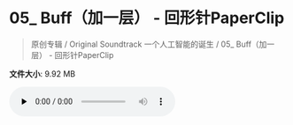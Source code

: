 # 05_ Buff（加一层） - 回形针PaperClip

> 原创专辑 / Original Soundtrack 一个人工智能的诞生 / 05_ Buff（加一层） - 回形针PaperClip

**文件大小**: 9.92 MB

<audio preload="none" controls><source src="https://file.hsyhx.top/archive/原创专辑/Original Soundtrack 一个人工智能的诞生/05_ Buff（加一层） - 回形针PaperClip.mp3" type="audio/mpeg">🤔 您的浏览器不支持此音频格式</audio>